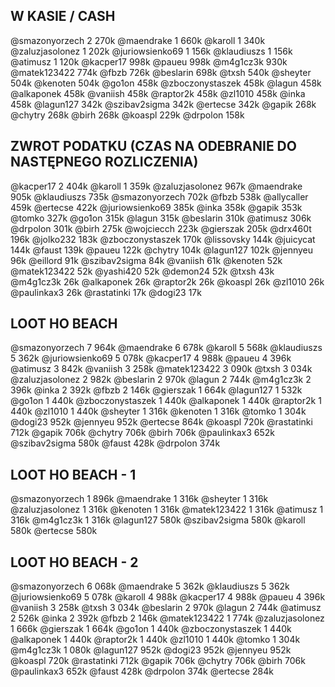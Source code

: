 ## W KASIE / CASH
@smazonyorzech 2 270k
@maendrake 1 660k
@karoll 1 340k
@zaluzjasolonez 1 202k
@juriowsienko69 1 156k
@klaudiuszs 1 156k
@atimusz 1 120k
@kacper17 998k
@paueu 998k
@m4g1cz3k 930k
@matek123422 774k
@fbzb 726k
@beslarin 698k
@txsh 540k
@sheyter 504k
@kenoten 504k
@go1on 458k
@zboczonystaszek 458k
@lagun 458k
@alkaponek 458k
@vaniish 458k
@raptor2k 458k
@zl1010 458k
@inka 458k
@lagun127 342k
@szibav2sigma 342k
@ertecse 342k
@gapik 268k
@chytry 268k
@birh 268k
@koaspl 229k
@drpolon 158k

## ZWROT PODATKU (CZAS NA ODEBRANIE DO NASTĘPNEGO ROZLICZENIA)
@kacper17 2 404k
@karoll 1 359k
@zaluzjasolonez 967k
@maendrake 905k
@klaudiuszs 735k
@smazonyorzech 702k
@fbzb 538k
@allycaller 459k
@ertecse 422k
@juriowsienko69 385k
@inka 358k
@gapik 353k
@tomko 327k
@go1on 315k
@lagun 315k
@beslarin 310k
@atimusz 306k
@drpolon 301k
@birh 275k
@wojciecch 223k
@gierszak 205k
@drx460t 196k
@jolko232 183k
@zboczonystaszek 170k
@lissovsky 144k
@juicycat 144k
@faust 139k
@paueu 122k
@chytry 104k
@lagun127 102k
@jennyeu 96k
@eillord 91k
@szibav2sigma 84k
@vaniish 61k
@kenoten 52k
@matek123422 52k
@yashi420 52k
@demon24 52k
@txsh 43k
@m4g1cz3k 26k
@alkaponek 26k
@raptor2k 26k
@koaspl 26k
@zl1010 26k
@paulinkax3 26k
@rastatinki 17k
@dogi23 17k

## LOOT HO BEACH
@smazonyorzech 7 964k
@maendrake 6 678k
@karoll 5 568k
@klaudiuszs 5 362k
@juriowsienko69 5 078k
@kacper17 4 988k
@paueu 4 396k
@atimusz 3 842k
@vaniish 3 258k
@matek123422 3 090k
@txsh 3 034k
@zaluzjasolonez 2 982k
@beslarin 2 970k
@lagun 2 744k
@m4g1cz3k 2 396k
@inka 2 392k
@fbzb 2 146k
@gierszak 1 664k
@lagun127 1 532k
@go1on 1 440k
@zboczonystaszek 1 440k
@alkaponek 1 440k
@raptor2k 1 440k
@zl1010 1 440k
@sheyter 1 316k
@kenoten 1 316k
@tomko 1 304k
@dogi23 952k
@jennyeu 952k
@ertecse 864k
@koaspl 720k
@rastatinki 712k
@gapik 706k
@chytry 706k
@birh 706k
@paulinkax3 652k
@szibav2sigma 580k
@faust 428k
@drpolon 374k

## LOOT HO BEACH - 1
@smazonyorzech 1 896k
@maendrake 1 316k
@sheyter 1 316k
@zaluzjasolonez 1 316k
@kenoten 1 316k
@matek123422 1 316k
@atimusz 1 316k
@m4g1cz3k 1 316k
@lagun127 580k
@szibav2sigma 580k
@karoll 580k
@ertecse 580k

## LOOT HO BEACH - 2
@smazonyorzech 6 068k
@maendrake 5 362k
@klaudiuszs 5 362k
@juriowsienko69 5 078k
@karoll 4 988k
@kacper17 4 988k
@paueu 4 396k
@vaniish 3 258k
@txsh 3 034k
@beslarin 2 970k
@lagun 2 744k
@atimusz 2 526k
@inka 2 392k
@fbzb 2 146k
@matek123422 1 774k
@zaluzjasolonez 1 666k
@gierszak 1 664k
@go1on 1 440k
@zboczonystaszek 1 440k
@alkaponek 1 440k
@raptor2k 1 440k
@zl1010 1 440k
@tomko 1 304k
@m4g1cz3k 1 080k
@lagun127 952k
@dogi23 952k
@jennyeu 952k
@koaspl 720k
@rastatinki 712k
@gapik 706k
@chytry 706k
@birh 706k
@paulinkax3 652k
@faust 428k
@drpolon 374k
@ertecse 284k

